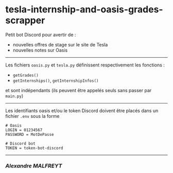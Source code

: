 # tesla-internship-and-oasis-grades-scrapper
Petit bot Discord pour avertir de :
- nouvelles offres de stage sur le site de Tesla
- nouvelles notes sur Oasis

---

Les fichiers `oasis.py` et `tesla.py` définissent respectivement les fonctions :
- `getGrades()`
- `getInternships()`, `getInternshipInfos()`

et sont indépendants (ils peuvent être appelés seuls sans passer par `main.py`)

---

Les identifiants oasis et/ou le token Discord doivent être placés dans un fichier `.env` sous la forme
```
# Oasis
LOGIN = 01234567
PASSWORD = MotDePasse

# Discord bot
TOKEN = token-bot-discord
```

---

### *Alexandre MALFREYT*
